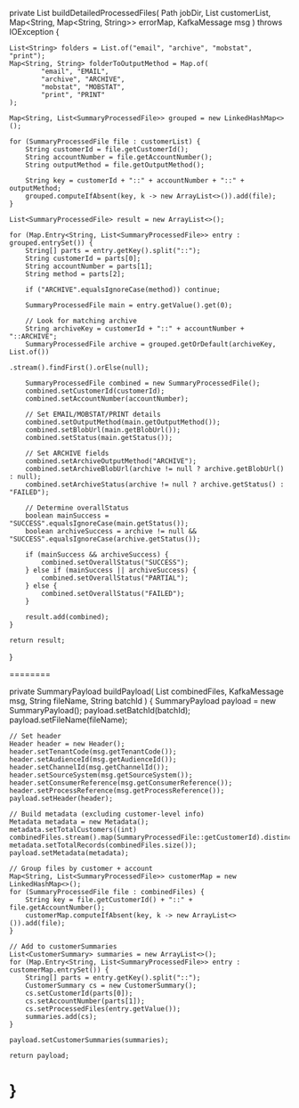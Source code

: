 private List<SummaryProcessedFile> buildDetailedProcessedFiles(
        Path jobDir,
        List<SummaryProcessedFile> customerList,
        Map<String, Map<String, String>> errorMap,
        KafkaMessage msg
) throws IOException {

    List<String> folders = List.of("email", "archive", "mobstat", "print");
    Map<String, String> folderToOutputMethod = Map.of(
            "email", "EMAIL",
            "archive", "ARCHIVE",
            "mobstat", "MOBSTAT",
            "print", "PRINT"
    );

    Map<String, List<SummaryProcessedFile>> grouped = new LinkedHashMap<>();

    for (SummaryProcessedFile file : customerList) {
        String customerId = file.getCustomerId();
        String accountNumber = file.getAccountNumber();
        String outputMethod = file.getOutputMethod();

        String key = customerId + "::" + accountNumber + "::" + outputMethod;
        grouped.computeIfAbsent(key, k -> new ArrayList<>()).add(file);
    }

    List<SummaryProcessedFile> result = new ArrayList<>();

    for (Map.Entry<String, List<SummaryProcessedFile>> entry : grouped.entrySet()) {
        String[] parts = entry.getKey().split("::");
        String customerId = parts[0];
        String accountNumber = parts[1];
        String method = parts[2];

        if ("ARCHIVE".equalsIgnoreCase(method)) continue;

        SummaryProcessedFile main = entry.getValue().get(0);

        // Look for matching archive
        String archiveKey = customerId + "::" + accountNumber + "::ARCHIVE";
        SummaryProcessedFile archive = grouped.getOrDefault(archiveKey, List.of())
                                              .stream().findFirst().orElse(null);

        SummaryProcessedFile combined = new SummaryProcessedFile();
        combined.setCustomerId(customerId);
        combined.setAccountNumber(accountNumber);

        // Set EMAIL/MOBSTAT/PRINT details
        combined.setOutputMethod(main.getOutputMethod());
        combined.setBlobUrl(main.getBlobUrl());
        combined.setStatus(main.getStatus());

        // Set ARCHIVE fields
        combined.setArchiveOutputMethod("ARCHIVE");
        combined.setArchiveBlobUrl(archive != null ? archive.getBlobUrl() : null);
        combined.setArchiveStatus(archive != null ? archive.getStatus() : "FAILED");

        // Determine overallStatus
        boolean mainSuccess = "SUCCESS".equalsIgnoreCase(main.getStatus());
        boolean archiveSuccess = archive != null && "SUCCESS".equalsIgnoreCase(archive.getStatus());

        if (mainSuccess && archiveSuccess) {
            combined.setOverallStatus("SUCCESS");
        } else if (mainSuccess || archiveSuccess) {
            combined.setOverallStatus("PARTIAL");
        } else {
            combined.setOverallStatus("FAILED");
        }

        result.add(combined);
    }

    return result;
}

========

private SummaryPayload buildPayload(
        List<SummaryProcessedFile> combinedFiles,
        KafkaMessage msg,
        String fileName,
        String batchId
) {
    SummaryPayload payload = new SummaryPayload();
    payload.setBatchId(batchId);
    payload.setFileName(fileName);

    // Set header
    Header header = new Header();
    header.setTenantCode(msg.getTenantCode());
    header.setAudienceId(msg.getAudienceId());
    header.setChannelId(msg.getChannelId());
    header.setSourceSystem(msg.getSourceSystem());
    header.setConsumerReference(msg.getConsumerReference());
    header.setProcessReference(msg.getProcessReference());
    payload.setHeader(header);

    // Build metadata (excluding customer-level info)
    Metadata metadata = new Metadata();
    metadata.setTotalCustomers((int) combinedFiles.stream().map(SummaryProcessedFile::getCustomerId).distinct().count());
    metadata.setTotalRecords(combinedFiles.size());
    payload.setMetadata(metadata);

    // Group files by customer + account
    Map<String, List<SummaryProcessedFile>> customerMap = new LinkedHashMap<>();
    for (SummaryProcessedFile file : combinedFiles) {
        String key = file.getCustomerId() + "::" + file.getAccountNumber();
        customerMap.computeIfAbsent(key, k -> new ArrayList<>()).add(file);
    }

    // Add to customerSummaries
    List<CustomerSummary> summaries = new ArrayList<>();
    for (Map.Entry<String, List<SummaryProcessedFile>> entry : customerMap.entrySet()) {
        String[] parts = entry.getKey().split("::");
        CustomerSummary cs = new CustomerSummary();
        cs.setCustomerId(parts[0]);
        cs.setAccountNumber(parts[1]);
        cs.setProcessedFiles(entry.getValue());
        summaries.add(cs);
    }

    payload.setCustomerSummaries(summaries);

    return payload;
}
======
